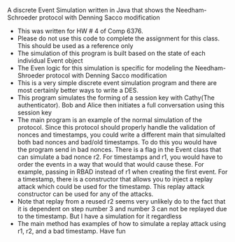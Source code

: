  A discrete Event Simulation written in Java that shows the Needham-Schroeder protocol with Denning Sacco modification
 * This was written for HW # 4 of Comp 6376. 
 * Please do not use this code to complete the assignment for this class. This should be used as a reference only
 * The simulation of this program is built based on the state of each individual Event object
 * The Even logic for this simulation is specific for modeling the Needham-Shroeder protocol with Denning Sacco modification
 * This is a very simple discrete event simulation program and there are most certainly better ways to write a DES.
 * This program simulates the forming of a session key with Cathy(The authenticator). Bob and Alice then initiates a full conversation using this session key
 * The main program is an example of the normal simulation of the protocol. Since this protocol should properly handle the validation of nonces and timestamps, you could write a different main that simulalted both bad nonces and bad/old timestamps. To do this you would have the program send in bad nonces. There is a flag in the Event class that can simulate a bad nonce r2. For timestamps and r1, you would have to order the events in a way that would that would cause these. For example, passing in RBAD instead of r1 when creating the first event. For a timestamp, there is a constructor that allows you to inject a replay attack which could be used for the timestamp. This replay attack constructor can be used for any of the attacks.
 * Note that replay from a reused r2 seems very unlikely do to the fact that it is dependent on step number 3 and number 3 can not be replayed due to the timestamp. But I have a simulation for it regardless
 * The main method has examples of how to simulate a replay attack using r1, r2, and a bad timestamp. Have fun
